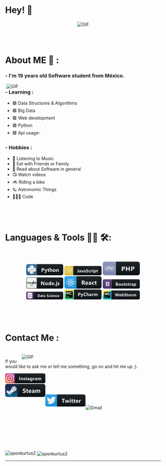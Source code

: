 # Hey! 👋

<div align="center">
<img hight="300" width="700" alt="GIF" align="center" src="https://i.pinimg.com/originals/21/11/61/21116158daaeb1459b4ec0758505e1ad.gif">
</div>

</br>
</br>
</br>


# About ME 💬 :

### - I'm 19 years old Software student from México.

<img hight="400" width="500" alt="GIF" align="right" src="https://media.tenor.com/A2UGuAXfHEUAAAAC/cat-laptop.gif">

### - Learning :
- 🟩 Data Structures & Algorithms
- 🟩 Big Data
- 🟩 Web development
- 🟩 Python
- 🟩 Api usage- 

### - Hobbies : 
- 🎵 Listening to Music
- 🥞 Eat with Friends or Family
- 📗 Read about Software in general 
- 📺 Watch videos
- 🚲 Riding a bike
- 🪐 Astronomic Things
- 🧑🏽‍💻 Code

</br>
</br>
</br>



# Languages & Tools 👨‍💻 🛠:
</br>

<p align="center">

<!-- For more icons please follow  https://github.com/MikeCodesDotNET/ColoredBadges -->
<img src="https://github.com/MikeCodesDotNET/ColoredBadges/raw/master/svg/dev/languages/python.svg" alt="python" width="120" hight="50">
<img src="https://github.com/MikeCodesDotNET/ColoredBadges/raw/master/svg/dev/languages/js.svg" alt="javascript"  width="120" hight="50">
<img src="https://github.com/MikeCodesDotNET/ColoredBadges/raw/master/svg/dev/languages/php.svg" alt="javascript"  width="120" hight="50">
</br>
<img src="https://github.com/MikeCodesDotNET/ColoredBadges/raw/master/svg/dev/frameworks/nodejs.svg" alt="google_cloud_platform" width="120" hight="50">
<img src="https://github.com/MikeCodesDotNET/ColoredBadges/raw/master/svg/dev/frameworks/react.svg" alt="visualstudio_code" width="120" hight="50">
<img src="https://github.com/MikeCodesDotNET/ColoredBadges/raw/master/svg/dev/frameworks/bootstrap.svg" alt="visualstudio_code" width="120" hight="50">
</br>
<img src="https://github.com/MikeCodesDotNET/ColoredBadges/raw/master/svg/dev/misc/datascience.svg" alt="pc" width="120" hight="50">
<img src="https://github.com/MikeCodesDotNET/ColoredBadges/raw/master/svg/dev/tools/jetbrains_pycharm.svg" alt="edge" width="120" hight="50">
<img src="https://github.com/MikeCodesDotNET/ColoredBadges/raw/master/svg/dev/tools/jetbrains_webstorm.svg" alt="playstation" width="120" hight="50">
</p>
</br>
</br>
</br>



# Contact Me :

<p>
 </br>


<img hight="320" width="450" align="right" alt="GIF" src="https://media.tenor.com/MyPnF_oV1YAAAAAi/chika-thumbs-up.gif">

If you would like to ask me or tell me something, go on and hit me up ;).

<a href="https://www.instagram.com/carlitos_04r.rb/">
 <img align="left" alt="Gmail" width="130" hight="100" src="https://github.com/MikeCodesDotNET/ColoredBadges/raw/master/svg/social/instagram.svg" />
</a>

</br>
</br>

<a href="https://steamcommunity.com/profiles/76561198422616837/">
 <img align="left" alt="Gmail" width="130" hight="100" src="https://github.com/MikeCodesDotNET/ColoredBadges/raw/master/svg/social/steam.svg" />
</a>

</br>
</br>


<a href="https://twitter.com/CarlitosReyes_R">
 <img align="left" alt="Gmail" width="130" hight="100" src="https://github.com/MikeCodesDotNET/ColoredBadges/raw/master/svg/social/twitter.svg" />
</a>

</br>
</br>


<a href="mailto:ashutosh.saxena.2001@gmail.com">
 <img align="left" alt="Gmail" width="130" hight="100" src="https://github.com/Xx-Ashutosh-xX/Xx-Ashutosh-xX/blob/master/assets/icons/gmail.png" />
</a>

</p>
 

</br>
</br>
</br>
</br>
</br>
</br>
</br>



<p><img align="left" src="https://github-readme-stats.vercel.app/api/top-langs?username=sponkurtus2&show_icons=true&locale=en&layout=compact" alt="sponkurtus2" /></p>

<p>&nbsp;<img align="center" src="https://github-readme-stats.vercel.app/api?username=sponkurtus2&show_icons=true&theme=onedark&locale=en" alt="sponkurtus2" /></p>


*************
